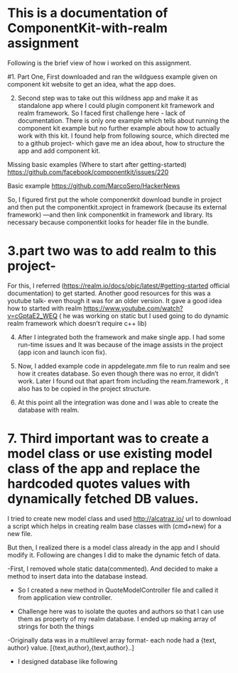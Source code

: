 # This is a documentation of ComponentKit-with-realm assignment

Following is the brief view of how i worked on this assignment.

#1. Part One, First downloaded and ran the wildguess example given on component kit website to get an idea, what the app does. 

2. Second step was to take out this wildness app and make it as standalone app where I could plugin component kit framework and realm framework. So I faced first challenge here - lack of documentation. There is only one example which tells about running the component kit example but no further example about how to actually work with this kit. I found help from following source, which directed me to a github project- which gave me an idea about, how to structure the app and add component kit.


Missing basic examples (Where to start after getting-started)
https://github.com/facebook/componentkit/issues/220

Basic example
https://github.com/MarcoSero/HackerNews


So, I figured first put the whole componentkit download bundle in project and then put the componentkit.xproject in framework (because its external framework) —and then link componentkit in framework and library. Its necessary because componentkit looks for header file in the bundle.


# 3.part two was to add realm to this project-
For this, I referred (https://realm.io/docs/objc/latest/#getting-started official documentation) to get started. Another good resources for this was a youtube talk- even though it was for an older version. It gave a good idea how to started with realm 
https://www.youtube.com/watch?v=cGptaE2_WEQ ( he was working on static but I used going to do dynamic realm framework which doesn’t require c++ lib)


4. After I integrated both the framework and make single app. I had some run-time issues and It was because of the image assists in the project (app icon and launch icon fix).

5. Now, I added example code in appdelegate.mm file to run realm and see how it creates database. So even though there was no error, it didn’t work. Later I found out that apart from including the ream.framework , it also has to be copied in the project structure. 

6. At this point all the integration was done and I was able to create the database with realm. 


# 7. Third important was to create a model class or use existing model class of the app and replace the hardcoded quotes values with dynamically fetched DB values.

I tried to create new model class and used http://alcatraz.io/ url to download a script which helps in creating realm base classes with (cmd+new) for a new file.

But then, I realized there is a model class already in the app and I should modify it. Following are changes I did to make the dynamic fetch of data.

-First, I removed whole static data(commented). And decided to make a method to insert data into the database instead. 

- So I created a new method in QuoteModelController file and called it from application view controller.

- Challenge here was to isolate the quotes and authors so that I can use them as property of my realm database. I ended up making array of strings for both the things

-Originally data was in a multilevel array format- each node had a {text, author} value.
[{text,author},{text,author}..]

- I designed database like following 






